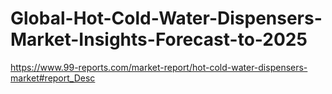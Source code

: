 # Global-Hot-Cold-Water-Dispensers-Market-Insights-Forecast-to-2025
https://www.99-reports.com/market-report/hot-cold-water-dispensers-market#report_Desc
